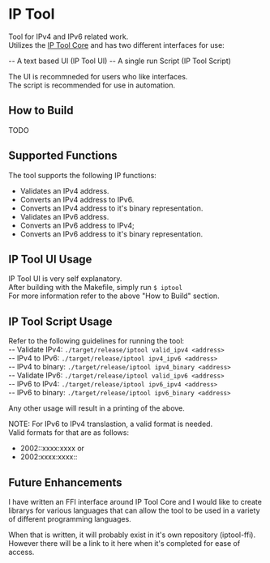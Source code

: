 IP Tool
=============
Tool for IPv4 and IPv6 related work.<br />
Utilizes the [IP Tool Core](https://github.com/timmonfette1/iptool_core) and has two
different interfaces for use:

  -- A text based UI (IP Tool UI)
  -- A single run Script (IP Tool Script)

The UI is recommneded for users who like interfaces.<br />
The script is recommended for use in automation.

How to Build
------------
TODO

Supported Functions
------------
The tool supports the following IP functions:

  - Validates an IPv4 address.
  - Converts an IPv4 address to IPv6.
  - Converts an IPv4 address to it's binary representation.
  - Validates an IPv6 address.
  - Converts an IPv6 address to IPv4;
  - Converts an IPv6 address to it's binary representation.

IP Tool UI Usage
------------
IP Tool UI is very self explanatory.<br />
After building with the Makefile, simply run `$ iptool`<br />
For more information refer to the above "How to Build" section.

IP Tool Script Usage
------------
Refer to the following guidelines for running the tool:<br />
  -- Validate IPv4: `./target/release/iptool valid_ipv4 <address>`<br />
  -- IPv4 to IPv6: `./target/release/iptool ipv4_ipv6 <address>`<br />
  -- IPv4 to binary: `./target/release/iptool ipv4_binary <address>`<br />
  -- Validate IPv6: `./target/release/iptool valid_ipv6 <address>`<br />
  -- IPv6 to IPv4: `./target/release/iptool ipv6_ipv4 <address>`<br />
  -- IPv6 to binary: `./target/release/iptool ipv6_binary <address>`<br />

Any other usage will result in a printing of the above.

NOTE: For IPv6 to IPv4 translastion, a valid format is needed.<br />
Valid formats for that are as follows:

  - 2002::xxxx:xxxx or
  - 2002:xxxx:xxxx::

Future Enhancements
-------------
I have written an FFI interface around IP Tool Core and I would like to create
librarys for various languages that can allow the tool to be used in a variety
of different programming languages.

When that is written, it will probably exist in it's own repository (iptool-ffi).<br />
However there will be a link to it here when it's completed for ease of access.
